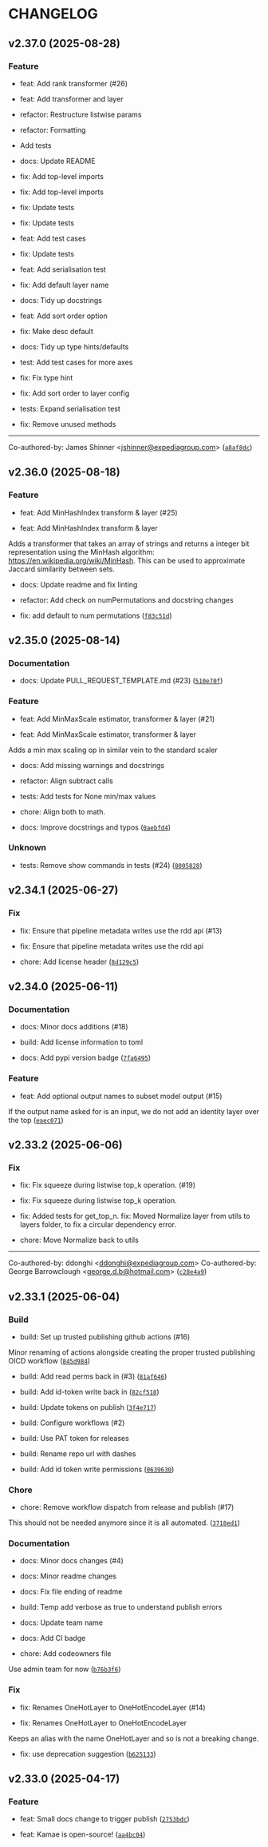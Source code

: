 # CHANGELOG



## v2.37.0 (2025-08-28)

### Feature

* feat: Add rank transformer (#26)

* feat: Add transformer and layer

* refactor: Restructure listwise params

* refactor: Formatting

* Add tests

* docs: Update README

* fix: Add top-level imports

* fix: Add top-level imports

* fix: Update tests

* fix: Update tests

* feat: Add test cases

* fix: Update tests

* feat: Add serialisation test

* fix: Add default layer name

* docs: Tidy up docstrings

* feat: Add sort order option

* fix: Make desc default

* docs: Tidy up type hints/defaults

* test: Add test cases for more axes

* fix: Fix type hint

* fix: Add sort order to layer config

* tests: Expand serialisation test

* fix: Remove unused methods

---------

Co-authored-by: James Shinner &lt;jshinner@expediagroup.com&gt; ([`a8af8dc`](https://github.com/ExpediaGroup/kamae/commit/a8af8dc5edd1e6a8c76ace4f9596df72c97172ee))


## v2.36.0 (2025-08-18)

### Feature

* feat: Add MinHashIndex transform &amp; layer (#25)

* feat: Add MinHashIndex transform &amp; layer

Adds a transformer that takes an array of strings and returns a integer bit representation using the MinHash algorithm: https://en.wikipedia.org/wiki/MinHash. This can be used to approximate Jaccard similarity between sets.

* docs: Update readme and fix linting

* refactor: Add check on numPermutations and docstring changes

* fix: add default to num permutations ([`f83c51d`](https://github.com/ExpediaGroup/kamae/commit/f83c51d216d29589856ece02b29aa1ed2aeb3a86))


## v2.35.0 (2025-08-14)

### Documentation

* docs: Update PULL_REQUEST_TEMPLATE.md (#23) ([`510e70f`](https://github.com/ExpediaGroup/kamae/commit/510e70fb88ae37955b8cca3062e6cfb742f8c9b2))

### Feature

* feat: Add MinMaxScale estimator, transformer &amp; layer (#21)

* feat: Add MinMaxScale estimator, transformer &amp; layer

Adds a min max scaling op in similar vein to the standard scaler

* docs: Add missing warnings and docstrings

* refactor: Align subtract calls

* tests: Add tests for None min/max values

* chore: Align both to math.

* docs: Improve docstrings and typos ([`0aebfd4`](https://github.com/ExpediaGroup/kamae/commit/0aebfd47b6a482ae6b6d1f32de0228e6c3051a30))

### Unknown

* tests: Remove show commands in tests (#24) ([`8005828`](https://github.com/ExpediaGroup/kamae/commit/8005828f574108e200ca0cfc261f5c97fa1fd600))


## v2.34.1 (2025-06-27)

### Fix

* fix: Ensure that pipeline metadata writes use the rdd api (#13)

* fix: Ensure that pipeline metadata writes use the rdd api

* chore: Add license header ([`8d129c5`](https://github.com/ExpediaGroup/kamae/commit/8d129c56f6c35353bc2a748b1a14593aac3a3ec6))


## v2.34.0 (2025-06-11)

### Documentation

* docs: Minor docs additions (#18)

* build: Add license information to toml

* docs: Add pypi version badge ([`7fa6495`](https://github.com/ExpediaGroup/kamae/commit/7fa64950b21ca37602ab1649eeaf6851933c9492))

### Feature

* feat: Add optional output names to subset model output (#15)

If the output name asked for is an input, we do not add an identity layer over the top ([`eaec071`](https://github.com/ExpediaGroup/kamae/commit/eaec071a563f81b7e55843e03fc90f5683f7f316))


## v2.33.2 (2025-06-06)

### Fix

* fix: Fix squeeze during listwise top_k operation. (#19)

* fix: Fix squeeze during listwise top_k operation.

* fix: Added tests for get_top_n.
fix: Moved Normalize layer from utils to layers folder, to fix a circular dependency error.

* chore: Move Normalize back to utils

---------

Co-authored-by: ddonghi &lt;ddonghi@expediagroup.com&gt;
Co-authored-by: George Barrowclough &lt;george.d.b@hotmail.com&gt; ([`c28e4a9`](https://github.com/ExpediaGroup/kamae/commit/c28e4a98ac63b677e83798dfe72ac9daefb07627))


## v2.33.1 (2025-06-04)

### Build

* build: Set up trusted publishing github actions (#16)

Minor renaming of actions alongside creating the proper trusted publishing OICD workflow ([`845d984`](https://github.com/ExpediaGroup/kamae/commit/845d9843e896dbfa5f977b48046704a2bbb39107))

* build: Add read perms back in (#3) ([`81af646`](https://github.com/ExpediaGroup/kamae/commit/81af646747647472848c969c80144f481966b210))

* build: Add id-token write back in ([`82cf518`](https://github.com/ExpediaGroup/kamae/commit/82cf518033bf16b9502b66cc662816867b577fc7))

* build: Update tokens on publish ([`3f4e717`](https://github.com/ExpediaGroup/kamae/commit/3f4e717d2af71d6e550b709173cdf5509ee62592))

* build: Configure workflows (#2)

* build: Use PAT token for releases

* build: Rename repo url with dashes

* build: Add id token write permissions ([`0639630`](https://github.com/ExpediaGroup/kamae/commit/0639630a3a2f5ab5b74f30c7efa01bc04228a2dc))

### Chore

* chore: Remove workflow dispatch from release and publish (#17)

This should not be needed anymore since it is all automated. ([`3718ed1`](https://github.com/ExpediaGroup/kamae/commit/3718ed1413d560eaf9d2b98de6ff95ebcc0aa5e9))

### Documentation

* docs: Minor docs changes (#4)

* docs: Minor readme changes

* docs: Fix file ending of readme

* build: Temp add verbose as true to understand publish errors

* docs: Update team name

* docs: Add CI badge

* chore: Add codeowners file

Use admin team for now ([`b76b3f6`](https://github.com/ExpediaGroup/kamae/commit/b76b3f6e8abbe4386370f964c559bf7ff502eaba))

### Fix

* fix: Renames OneHotLayer to OneHotEncodeLayer (#14)

* fix: Renames OneHotLayer to OneHotEncodeLayer

Keeps an alias with the name OneHotLayer and so is not a breaking change.

* fix: use deprecation suggestion ([`b625133`](https://github.com/ExpediaGroup/kamae/commit/b625133331d92ac7341a57e3f57ef4ffcb00a32d))


## v2.33.0 (2025-04-17)

### Feature

* feat: Small docs change to trigger publish ([`2753bdc`](https://github.com/ExpediaGroup/kamae/commit/2753bdc3dbeff249f2b6d7c28ce41e8269f4b7c3))

* feat: Kamae is open-source! ([`aa4bc04`](https://github.com/ExpediaGroup/kamae/commit/aa4bc048c33991d172428056ad4fc1ce6c378990))
